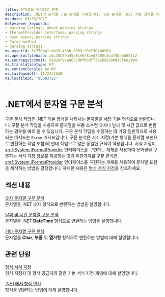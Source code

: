 ```yaml
---
title: 문자열을 형식으로 변환
description: .NET의 문자열 구문 분석을 이해합니다. 구문 분석은 .NET 기본 형식을 나타내는 문자열을 해당 기본 형식으로 변환합니다. 구문 분석은 형식 지정의 역순으로 진행됩니다.
ms.date: 03/30/2017
helpviewer_keywords:
- parsing strings, about parsing strings
- IFormatProvider interface, parsing strings
- base types, parsing strings
- Parse method
- parsing strings
ms.assetid: 5e758b41-db93-456b-8999-99b7304b090d
ms.openlocfilehash: a5c38c29a45a9ce6f8aed7205c5bd44bebb023c2
ms.sourcegitcommit: d8020797a6657d0fbbdff362b80300815f682f94
ms.translationtype: HT
ms.contentlocale: ko-KR
ms.lasthandoff: 11/24/2020
ms.locfileid: "95683722"
---
```

# <a name="parse-strings-in-net"></a>.NET에서 문자열 구문 분석

구문 분석 작업은 .NET 기본 형식을 나타내는 문자열을 해당 기본 형식으로 변환합니다. 구문 분석 작업을 사용하여 문자열을 부동 소수점 숫자나 날짜 및 시간 값으로 변환하는 경우를 예로 들 수 있습니다. 구문 분석 작업을 수행하는 데 가장 일반적으로 사용되는 메서드는 `Parse` 메서드입니다. 구문 분석은 서식 지정(기본 형식을 문자열 표현으로 변환하는 작업 포함)의 반대 작업으로 많은 동일한 규칙이 적용됩니다. 서식 지정이 <xref:System.IFormatProvider> 인터페이스를 구현하는 개체를 사용하여 문화권을 구분하는 서식 지정 정보를 제공하는 것과 마찬가지로 구문 분석은 <xref:System.IFormatProvider> 인터페이스를 구현하는 개체를 사용하여 문자열 표현을 해석하는 방법을 결정합니다. 자세한 내용은 [형식 서식 지정](formatting-types.md)을 참조하세요.

## <a name="in-this-section"></a>섹션 내용

 [숫자 문자열 구문 분석](parsing-numeric.md)\
 문자열을 .NET 숫자 형식으로 변환하는 방법을 설명합니다.

 [날짜 및 시간 문자열 구문 분석](parsing-datetime.md)\
 문자열을 .NET **DateTime** 형식으로 변환하는 방법을 설명합니다.

 [기타 문자열 구문 분석](parsing-other.md)\
 문자열을 **Char**, **부울** 및 **열거형** 형식으로 변환하는 방법에 대해 설명합니다.

## <a name="related-sections"></a>관련 단원

 [형식 서식 지정](formatting-types.md)\
 형식 지정자 및 형식 공급자와 같은 기본 서식 지정 개념에 대해 설명합니다.

 [.NET에서 형식 변환](type-conversion.md)\
 형식을 변환하는 방법에 대해 설명합니다.
